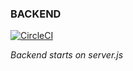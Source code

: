 ### BACKEND
[![CircleCI](https://img.shields.io/circleci/build/github/CougarCS/CougarCS-Backend?style=for-the-badge&token=ac926b1191b057a542a70ff39a6ec95e95f9c357)](https://github.com/CougarCS/CougarCS-Backend)

_Backend starts on server.js_
